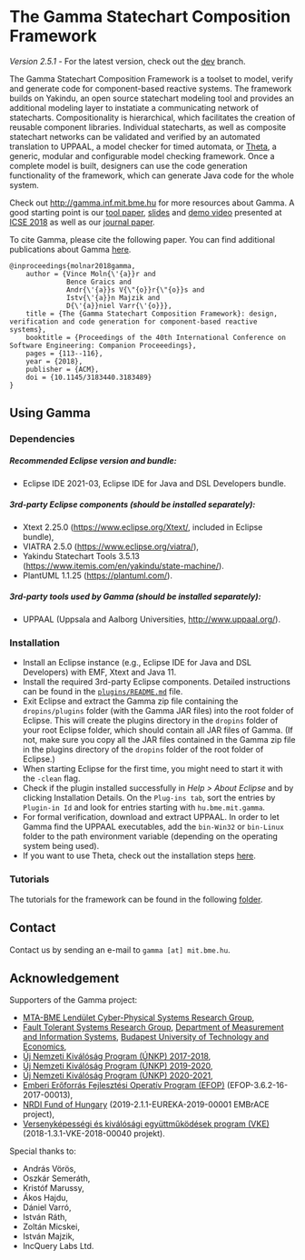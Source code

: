 # The Gamma Statechart Composition Framework

*Version 2.5.1* - For the latest version, check out the [dev](https://github.com/ftsrg/gamma/tree/dev) branch.

The Gamma Statechart Composition Framework is a toolset to model, verify and generate code for component-based reactive systems. The framework builds on Yakindu, an open source statechart modeling tool and provides an additional modeling layer to instatiate a communicating network of statecharts. Compositionality is hierarchical, which facilitates the creation of reusable component libraries. Individual statecharts, as well as composite statechart networks can be validated and verified by an automated translation to UPPAAL, a model checker for timed automata, or [Theta](https://github.com/ftsrg/theta), a generic, modular and configurable model checking framework. Once a complete model is built, designers can use the code generation functionality of the framework, which can generate Java code for the whole system.

Check out http://gamma.inf.mit.bme.hu for more resources about Gamma. A good starting point is our [tool paper](https://inf.mit.bme.hu/sites/default/files/publications/icse18.pdf), [slides](https://www.slideshare.net/VinMol/icse2018-the-gamma-statechart-composition-framework-design-verification-and-code-generation-for-componentbased-reactive-systems) and [demo video](https://youtu.be/ng7lKd1wlDo) presented at [ICSE 2018](https://www.icse2018.org/event/icse-2018-demonstrations-the-gamma-statechart-composition-framework-design-verification-and-code-generation-for-component-based-reactive-systems) as well as our [journal paper](https://link.springer.com/article/10.1007/s10270-020-00806-5).

To cite Gamma, please cite the following paper. You can find additional publications about Gamma [here](http://ftsrg.mit.bme.hu/gamma/publications/#).

```
@inproceedings{molnar2018gamma,
    author = {Vince Moln{\'{a}}r and
              Bence Graics and
              Andr{\'{a}}s V{\"{o}}r{\"{o}}s and
              Istv{\'{a}}n Majzik and
              D{\'{a}}niel Varr{\'{o}}},
    title = {The {Gamma Statechart Composition Framework}: design, verification and code generation for component-based reactive systems},
    booktitle = {Proceedings of the 40th International Conference on Software Engineering: Companion Proceeedings},
    pages = {113--116},
    year = {2018},
    publisher = {ACM},
    doi = {10.1145/3183440.3183489}
}
```

## Using Gamma

### Dependencies

##### Recommended Eclipse version and bundle:
* Eclipse IDE 2021-03, Eclipse IDE for Java and DSL Developers bundle.

##### 3rd-party Eclipse components (should be installed separately):
* Xtext 2.25.0 (https://www.eclipse.org/Xtext/, included in Eclipse bundle),
* VIATRA 2.5.0 (https://www.eclipse.org/viatra/),
* Yakindu Statechart Tools 3.5.13 (https://www.itemis.com/en/yakindu/state-machine/).
* PlantUML 1.1.25 (https://plantuml.com/).

##### 3rd-party tools used by Gamma (should be installed separately):
* UPPAAL (Uppsala and Aalborg Universities, http://www.uppaal.org/).

### Installation

* Install an Eclipse instance (e.g., Eclipse IDE for Java and DSL Developers) with EMF, Xtext and Java 11.
* Install the required 3rd-party Eclipse components. Detailed instructions can be found in the [`plugins/README.md`](plugins/README.md) file.
* Exit Eclipse and extract the Gamma zip file containing the `dropins/plugins` folder (with the Gamma JAR files) into the root folder of Eclipse. This will create the plugins directory in the `dropins` folder of your root Eclipse folder, which should contain all JAR files of Gamma. (If not, make sure you copy all the JAR files contained in the Gamma zip file in the plugins directory of the `dropins` folder of the root folder of Eclipse.)
* When starting Eclipse for the first time, you might need to start it with the `-clean` flag.
* Check if the plugin installed successfully in *Help > About Eclipse* and by clicking Installation Details. On the `Plug-ins tab`, sort the entries by `Plugin-in Id` and look for entries starting with `hu.bme.mit.gamma`. 
* For formal verification, download and extract UPPAAL. In order to let Gamma find the UPPAAL executables, add the `bin-Win32` or `bin-Linux` folder to the path environment variable (depending on the operating system being used).
* If you want to use Theta, check out the installation steps [here](https://github.com/ftsrg/gamma/blob/master/plugins/xsts/README.md).

### Tutorials

The tutorials for the framework can be found in the following [folder](https://github.com/ftsrg/gamma/blob/master/tutorial).

## Contact

Contact us by sending an e-mail to `gamma [at] mit.bme.hu`.
 
## Acknowledgement

Supporters of the Gamma project:

* [MTA-BME Lendület Cyber-Physical Systems Research Group](http://lendulet.inf.mit.bme.hu/),
* [Fault Tolerant Systems Research Group](https://inf.mit.bme.hu/en), [Department of Measurement and Information Systems](https://www.mit.bme.hu/eng/), [Budapest University of Technology and Economics](http://www.bme.hu/?language=en),
* [Új Nemzeti Kiválóság Program (ÚNKP) 2017-2018](http://unkp.gov.hu),
* [Új Nemzeti Kiválóság Program (ÚNKP) 2019-2020](http://unkp.gov.hu),
* [Új Nemzeti Kiválóság Program (ÚNKP) 2020-2021](http://www.unkp.gov.hu/palyazatok/felsooktatasi-doktori-hallgatoi-doktorjelolti-kutatoi-osztondij/felsooktatasi-doktori),
* [Emberi Erőforrás Fejlesztési Operatív Program (EFOP)](http://www.eit.bme.hu/news/20170927-palyazati-felhivas-szakmai-osztondij?language=en) (EFOP-3.6.2-16-2017-00013),
* [NRDI Fund of Hungary](https://itea3.org/project/embrace.html) (2019-2.1.1-EUREKA-2019-00001 EMBrACE project),
* [Versenyképességi és kiválósági együttműködések program (VKE)](https://prolan.hu/hu/oldal/VKE) (2018-1.3.1-VKE-2018-00040 projekt).

Special thanks to: 

* András Vörös,
* Oszkár Semeráth,
* Kristóf Marussy,
* Ákos Hajdu,
* Dániel Varró,
* István Ráth,
* Zoltán Micskei,
* István Majzik,
* IncQuery Labs Ltd.
